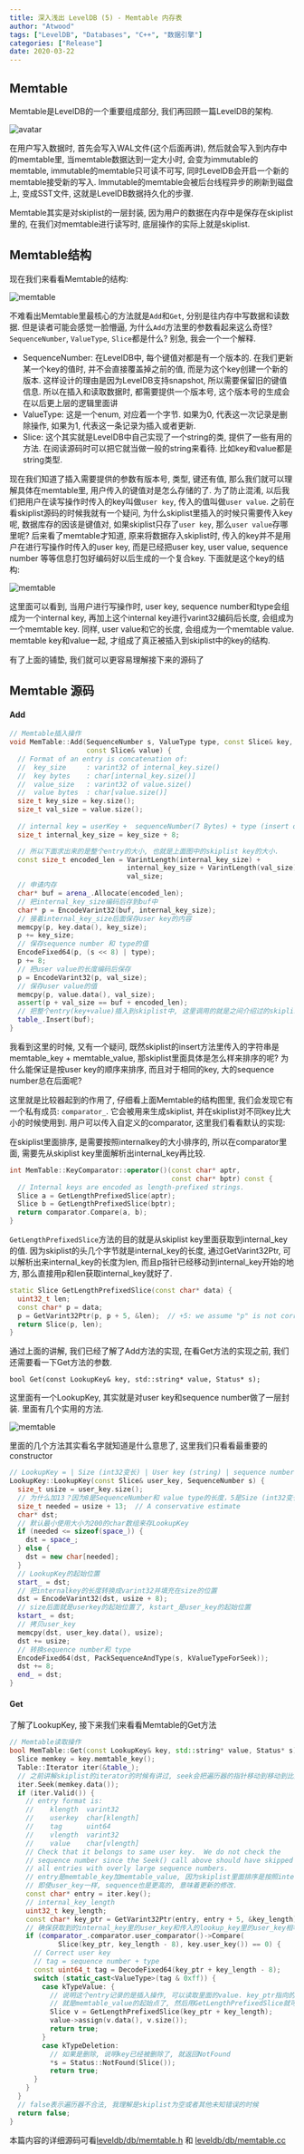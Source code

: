 ```yaml
---
title: 深入浅出 LevelDB (5) - Memtable 内存表
author: "Atwood"
tags: ["LevelDB", "Databases", "C++", "数据引擎"]
categories: ["Release"]
date: 2020-03-22
---
```


## Memtable
Memtable是LevelDB的一个重要组成部分, 我们再回顾一篇LevelDB的架构. 

![avatar](/images/leveldb_intro/structure.jpg)

在用户写入数据时, 首先会写入WAL文件(这个后面再讲), 然后就会写入到内存中的memtable里, 当memtable数据达到一定大小时, 会变为immutable的memtable, immutable的memtable只可读不可写, 同时LevelDB会开启一个新的memtable接受新的写入. Immutable的memtable会被后台线程异步的刷新到磁盘上, 变成SST文件, 这就是LevelDB数据持久化的步骤.

Memtable其实是对skiplist的一层封装, 因为用户的数据在内存中是保存在skiplist里的, 在我们对memtable进行读写时, 底层操作的实际上就是skiplist.

## Memtable结构
现在我们来看看Memtable的结构:

![memtable](/images/leveldb_memtable/memtable_uml.png)

不难看出Memtable里最核心的方法就是`Add`和`Get`, 分别是往内存中写数据和读数据. 但是读者可能会感觉一脸懵逼, 为什么`Add`方法里的参数看起来这么奇怪? `SequenceNumber`, `ValueType`, `Slice`都是什么? 别急, 我会一个一个解释.

- SequenceNumber: 在LevelDB中, 每个键值对都是有一个版本的. 在我们更新某一个key的值时, 并不会直接覆盖掉之前的值, 而是为这个key创建一个新的版本. 这样设计的理由是因为LevelDB支持snapshot, 所以需要保留旧的键值信息. 所以在插入和读取数据时, 都需要提供一个版本号, 这个版本号的生成会在以后更上层的逻辑里面讲
- ValueType: 这是一个enum, 对应着一个字节. 如果为0, 代表这一次记录是删除操作, 如果为1, 代表这一条记录为插入或者更新.
- Slice: 这个其实就是LevelDB中自己实现了一个string的类, 提供了一些有用的方法. 在阅读源码时可以把它就当做一般的string来看待. 比如key和value都是string类型.

现在我们知道了插入需要提供的参数有版本号, 类型, 键还有值, 那么我们就可以理解具体在memtable里, 用户传入的键值对是怎么存储的了. 为了防止混淆, 以后我们把用户在读写操作时传入的key叫做`user key`, 传入的值叫做`user value`. 之前在看skiplist源码的时候我就有一个疑问, 为什么skiplist里插入的时候只需要传入key呢, 数据库存的因该是键值对, 如果skiplist只存了`user key`, 那么`user value`存哪里呢? 后来看了memtable才知道, 原来将数据存入skiplist时, 传入的key并不是用户在进行写操作时传入的user key, 而是已经把user key, user value, sequence number 等等信息打包好编码好以后生成的一个复合key. 下面就是这个key的结构:

![memtable](/images/leveldb_memtable/key_structure.png)

这里面可以看到, 当用户进行写操作时, user key, sequence number和type会组成为一个internal key, 再加上这个internal key进行varint32编码后长度, 会组成为一个memtable key. 同样, user value和它的长度, 会组成为一个memtable value. memtable key和value一起, 才组成了真正被插入到skiplist中的key的结构. 

有了上面的铺垫, 我们就可以更容易理解接下来的源码了

## Memtable 源码

#### Add
```c++
// Memtable插入操作
void MemTable::Add(SequenceNumber s, ValueType type, const Slice& key,
                   const Slice& value) {
  // Format of an entry is concatenation of:
  //  key_size     : varint32 of internal_key.size()
  //  key bytes    : char[internal_key.size()]
  //  value_size   : varint32 of value.size()
  //  value bytes  : char[value.size()]
  size_t key_size = key.size();
  size_t val_size = value.size();
  
  // internal key = userKey +  sequenceNumber(7 Bytes) + type (insert or delete, 1 Byte)
  size_t internal_key_size = key_size + 8;

  // 所以下面求出来的是整个entry的大小, 也就是上面图中的skiplist key的大小. 
  const size_t encoded_len = VarintLength(internal_key_size) +
                             internal_key_size + VarintLength(val_size) +
                             val_size;
  // 申请内存
  char* buf = arena_.Allocate(encoded_len);
  // 把internal_key_size编码后存到buf中
  char* p = EncodeVarint32(buf, internal_key_size);
  // 接着internal_key_size后面保存user key的内容
  memcpy(p, key.data(), key_size);
  p += key_size;
  // 保存sequence number 和 type的值
  EncodeFixed64(p, (s << 8) | type);
  p += 8;
  // 把user value的长度编码后保存
  p = EncodeVarint32(p, val_size);
  // 保存user value的值
  memcpy(p, value.data(), val_size);
  assert(p + val_size == buf + encoded_len);
  // 把整个entry(key+value)插入到skiplist中, 这里调用的就是之间介绍过的skiplist的insert方法.
  table_.Insert(buf);
}
```

我看到这里的时候, 又有一个疑问, 既然skiplist的insert方法里传入的字符串是memtable_key + memtable_value, 那skiplist里面具体是怎么样来排序的呢? 为什么能保证是按user key的顺序来排序, 而且对于相同的key, 大的sequence number总在后面呢? 

这里就是比较器起到的作用了, 仔细看上面Memtable的结构图里, 我们会发现它有一个私有成员: `comparator_`. 它会被用来生成skiplist, 并在skiplist对不同key比大小的时候使用到. 用户可以传入自定义的comparator, 这里我们看看默认的实现:
 
在skiplist里面排序, 是需要按照internalkey的大小排序的, 所以在comparator里面, 需要先从skiplist key里面解析出internal_key再比较.

```c++
int MemTable::KeyComparator::operator()(const char* aptr,
                                        const char* bptr) const {
  // Internal keys are encoded as length-prefixed strings.
  Slice a = GetLengthPrefixedSlice(aptr);
  Slice b = GetLengthPrefixedSlice(bptr);
  return comparator.Compare(a, b);
}
```

`GetLengthPrefixedSlice`方法的目的就是从skiplist key里面获取到internal_key的值. 因为skiplist的头几个字节就是internal_key的长度, 通过GetVarint32Ptr, 可以解析出来internal_key的长度为len, 而且p指针已经移动到internal_key开始的地方, 那么直接用p和len获取internal_key就好了.

```c++
static Slice GetLengthPrefixedSlice(const char* data) {
  uint32_t len;
  const char* p = data;
  p = GetVarint32Ptr(p, p + 5, &len);  // +5: we assume "p" is not corrupted
  return Slice(p, len);
}
```

通过上面的讲解, 我们已经了解了Add方法的实现, 在看Get方法的实现之前, 我们还需要看一下Get方法的参数. 

`bool Get(const LookupKey& key, std::string* value, Status* s);`

这里面有一个LookupKey, 其实就是对user key和sequence number做了一层封装. 里面有几个实用的方法.

![memtable](/images/leveldb_memtable/lookupkey_uml.png)

里面的几个方法其实看名字就知道是什么意思了, 这里我们只看看最重要的constructor

```c++
// LookupKey = | Size (int32变长) | User key (string) | sequence number (7 bytes) | value type (1 byte) |
LookupKey::LookupKey(const Slice& user_key, SequenceNumber s) {
  size_t usize = user_key.size();
  // 为什么加13？因为8是SequenceNumber和 value type的长度，5是Size (int32变长)的最大长度
  size_t needed = usize + 13;  // A conservative estimate
  char* dst;
  // 默认最小使用大小为200的char数组来存LookupKey
  if (needed <= sizeof(space_)) {
    dst = space_;
  } else {
    dst = new char[needed];
  }
  // LookupKey的起始位置
  start_ = dst;
  // 把internalkey的长度转换成varint32并填充在size的位置
  dst = EncodeVarint32(dst, usize + 8);
  // size后面就是userkey的起始位置了, kstart_是user_key的起始位置
  kstart_ = dst;
  // 拷贝user_key
  memcpy(dst, user_key.data(), usize);
  dst += usize;
  // 转换sequence number和 type
  EncodeFixed64(dst, PackSequenceAndType(s, kValueTypeForSeek));
  dst += 8;
  end_ = dst;
}
``` 

#### Get
了解了LookupKey, 接下来我们来看看Memtable的Get方法

```c++
// Memtable读取操作
bool MemTable::Get(const LookupKey& key, std::string* value, Status* s) {
  Slice memkey = key.memtable_key();
  Table::Iterator iter(&table_);
  // 之前讲解skiplist的iterator的时候有讲过, seek会把遍历器的指针移动到移动到比提供的key大的最近的节点上.
  iter.Seek(memkey.data());
  if (iter.Valid()) {
    // entry format is:
    //    klength  varint32
    //    userkey  char[klength]
    //    tag      uint64
    //    vlength  varint32
    //    value    char[vlength]
    // Check that it belongs to same user key.  We do not check the
    // sequence number since the Seek() call above should have skipped
    // all entries with overly large sequence numbers.
    // entry是memtable_key加memtable_value, 因为skiplist里面排序是按照internal_key来排序的, 所以这里已经确保了, 获取到的entry里面,
    // 即使user_key一样, sequence也是更高的, 意味着更新的修改.
    const char* entry = iter.key();
    // internal_key_length
    uint32_t key_length;
    const char* key_ptr = GetVarint32Ptr(entry, entry + 5, &key_length);
    // 确保获取到的internal_key里的user_key和传入的lookup_key里的user_key相等
    if (comparator_.comparator.user_comparator()->Compare(
            Slice(key_ptr, key_length - 8), key.user_key()) == 0) {
      // Correct user key
      // tag = sequence number + type
      const uint64_t tag = DecodeFixed64(key_ptr + key_length - 8);
      switch (static_cast<ValueType>(tag & 0xff)) {
        case kTypeValue: {
          // 说明这个entry记录的是插入操作, 可以读取里面的value. key_ptr指向的是internal_key的起始点, 所以key_ptr + key_length
          // 就是memtable_value的起始点了, 然后用GetLengthPrefixedSlice就可以获取到value的值
          Slice v = GetLengthPrefixedSlice(key_ptr + key_length);
          value->assign(v.data(), v.size());
          return true;
        }
        case kTypeDeletion:
          // 如果是删除, 说明key已经被删除了, 就返回NotFound
          *s = Status::NotFound(Slice());
          return true;
      }
    }
  }
  // false表示遍历器不合法, 我理解是skiplist为空或者其他未知错误的时候
  return false;
}
```

本篇内容的详细源码可看[leveldb/db/memtable.h](https://github.com/google/leveldb/blob/master/db/memtable.h) 和 [leveldb/db/memtable.cc](https://github.com/google/leveldb/blob/master/db/memtable.cc)